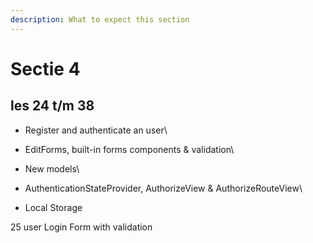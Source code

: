 ```yaml
---
description: What to expect this section
---
```


# Sectie 4

## les 24 t/m 38

* Register and authenticate an user\

* EditForms, built-in forms components & validation\

* New models\

* AuthenticationStateProvider, AuthorizeView & AuthorizeRouteView\

* Local Storage

25 user Login Form with validation
